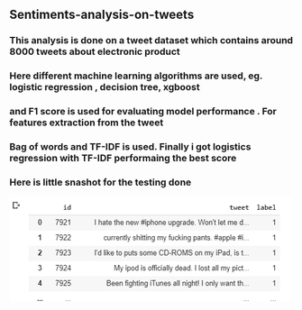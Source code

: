 ## Sentiments-analysis-on-tweets
### This analysis is done on a tweet dataset which contains around 8000 tweets about electronic product
### Here different machine learning algorithms are used, eg. logistic regression , decision tree, xgboost
### and F1 score is used for evaluating model performance . For features extraction from the tweet
### Bag of words and TF-IDF is used. Finally i got logistics regression with TF-IDF performaing the best score
### Here is little snashot for the testing done
![Image of testing done( label 0 for positive tweet and 1 for negative tweet)](https://github.com/biki321/Sentiments-analysis-on-tweets/blob/master/Screenshot%20(107).png)
